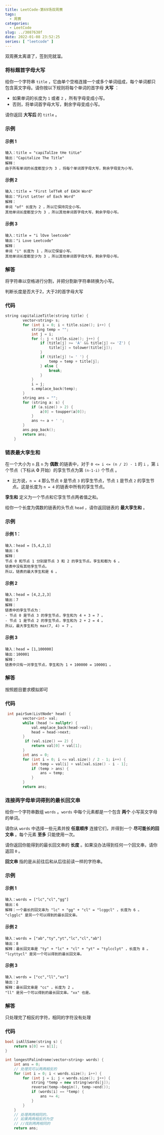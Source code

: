 ```yaml
---
title: LeetCode-第69场双周赛
tags:
  - 周赛
categories:
  - LeetCode
slug: ../3087638f
date: 2022-01-08 23:52:25
series: [ "leetcode" ] 
---
```


双周赛太离谱了，签到完就溜。

<!--more-->

### 将标题首字母大写

给你一个字符串 `title` ，它由单个空格连接一个或多个单词组成，每个单词都只包含英文字母。请你按以下规则将每个单词的首字母 **大写** ：

- 如果单词的长度为 `1` 或者 `2` ，所有字母变成小写。
- 否则，将单词首字母大写，剩余字母变成小写。

请你返回 **大写后** 的 `title` 。

### 示例

#### **示例 1**

```
输入：title = "capiTalIze tHe titLe"
输出："Capitalize The Title"
解释：
由于所有单词的长度都至少为 3 ，将每个单词首字母大写，剩余字母变为小写。
```

#### **示例 2**

```
输入：title = "First leTTeR of EACH Word"
输出："First Letter of Each Word"
解释：
单词 "of" 长度为 2 ，所以它保持完全小写。
其他单词长度都至少为 3 ，所以其他单词首字母大写，剩余字母小写。
```

#### **示例 3**

```
输入：title = "i lOve leetcode"
输出："i Love Leetcode"
解释：
单词 "i" 长度为 1 ，所以它保留小写。
其他单词长度都至少为 3 ，所以其他单词首字母大写，剩余字母小写。
```

### 解答

将字符串以空格进行分割，并把分割新字符串转换为小写。

判断长度是否大于2，大于2的首字母大写

### 代码

```c++
string capitalizeTitle(string title) {
        vector<string> s;
        for (int i = 0; i < title.size(); i++) {
            string temp = "";
            int j = i;
            for (; j < title.size(); j++) {
                if (title[j] >= 'A' && title[j] <= 'Z') {
                    title[j] = tolower(title[j]);
                }
                if (title[j] != ' ') {
                    temp = temp + title[j];
                } else {
                    break;
                }
            }
            i = j;
            s.emplace_back(temp);
        }
        string ans = "";
        for (string a: s) {
            if (a.size() > 2) {
                a[0] = toupper(a[0]);
            }
            ans += a + ' ';
        }
        ans.pop_back();
        return ans;
    }
```

### 链表最大孪生和

在一个大小为 `n` 且 `n` 为 **偶数** 的链表中，对于 `0 <= i <= (n / 2) - 1` 的 `i` ，第 `i` 个节点（下标从 **0** 开始）的孪生节点为第 `(n-1-i)` 个节点 。

- 比方说，`n = 4` 那么节点 `0` 是节点 `3` 的孪生节点，节点 `1` 是节点 `2` 的孪生节点。这是长度为 `n = 4` 的链表中所有的孪生节点。

**孪生和** 定义为一个节点和它孪生节点两者值之和。

给你一个长度为偶数的链表的头节点 `head` ，请你返回链表的 **最大孪生和** 。

### 示例

#### 示例 1：

```
输入：head = [5,4,2,1]
输出：6
解释：
节点 0 和节点 1 分别是节点 3 和 2 的孪生节点。孪生和都为 6 。
链表中没有其他孪生节点。
所以，链表的最大孪生和是 6 。
```

#### **示例 2**

```
输入：head = [4,2,2,3]
输出：7
解释：
链表中的孪生节点为：
- 节点 0 是节点 3 的孪生节点，孪生和为 4 + 3 = 7 。
- 节点 1 是节点 2 的孪生节点，孪生和为 2 + 2 = 4 。
所以，最大孪生和为 max(7, 4) = 7 。
```

#### **示例 3**

```
输入：head = [1,100000]
输出：100001
解释：
链表中只有一对孪生节点，孪生和为 1 + 100000 = 100001 。
```

### 解答

按照题目要求模拟即可

### 代码

```c++
 int pairSum(ListNode* head) {
        vector<int> val;
        while (head != nullptr) {
            val.emplace_back(head->val);
            head = head->next;
        }
         if (val.size() == 2) {
            return val[0] + val[1];
        }
        int ans = 0;
        for (int i = 0; i <= val.size() / 2 - 1; i++) {
            int temp = val[i] + val[val.size() - i - 1];
            if (temp > ans) {
                ans = temp;
            }
        }
        return ans;
```

### 连接两字母单词得到的最长回文串

给你一个字符串数组 `words` 。`words` 中每个元素都是一个包含 **两个** 小写英文字母的单词。

请你从 `words` 中选择一些元素并按 **任意顺序** 连接它们，并得到一个 **尽可能长的回文串** 。每个元素 **至多** 只能使用一次。

请你返回你能得到的最长回文串的 **长度** 。如果没办法得到任何一个回文串，请你返回 `0` 。

**回文串** 指的是从前往后和从后往前读一样的字符串。

### 示例

#### 示例 1

```
输入：words = ["lc","cl","gg"]
输出：6
解释：一个最长的回文串为 "lc" + "gg" + "cl" = "lcggcl" ，长度为 6 。
"clgglc" 是另一个可以得到的最长回文串。
```

#### 示例 2

```
输入：words = ["ab","ty","yt","lc","cl","ab"]
输出：8
解释：最长回文串是 "ty" + "lc" + "cl" + "yt" = "tylcclyt" ，长度为 8 。
"lcyttycl" 是另一个可以得到的最长回文串。
```

#### 示例 3

```
输入：words = ["cc","ll","xx"]
输出：2
解释：最长回文串是 "cc" ，长度为 2 。
"ll" 是另一个可以得到的最长回文串。"xx" 也是。
```

### 解答

只处理完了相反的字符，相同的字符没有处理

### 代码

```C++
bool isAllSame(string s) {
    return s[0] == s[1];
}

int longestPalindrome(vector<string> words) {
    int ans = 0;
    // 处理完可以两两相反的
    for (int i = 0; i < words.size(); i++) {
        for (int j = i; j < words.size(); j++) {
            string *temp = new string(words[j]);
            reverse(temp->begin(), temp->end());
            if (words[i] == *temp) {
                ans += 4;
            }
        }
    }
    // 处理两两相同的，
    // 如果两两相反的为空
    // //找到两两相同的
    return ans;
```

